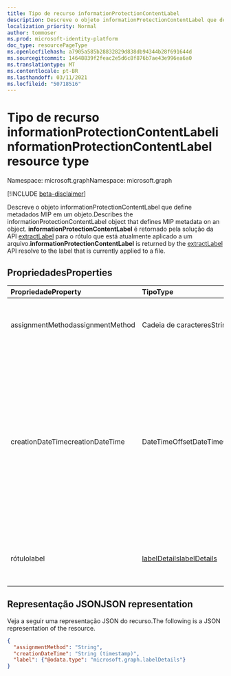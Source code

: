 ```yaml
---
title: Tipo de recurso informationProtectionContentLabel
description: Descreve o objeto informationProtectionContentLabel que define metadados MIP em um objeto.
localization_priority: Normal
author: tommoser
ms.prod: microsoft-identity-platform
doc_type: resourcePageType
ms.openlocfilehash: a7905a585b28832829d838db94344b28f691644d
ms.sourcegitcommit: 14648839f2feac2e5d6c8f876b7ae43e996ea6a0
ms.translationtype: MT
ms.contentlocale: pt-BR
ms.lasthandoff: 03/11/2021
ms.locfileid: "50718516"
---
```

# <a name="informationprotectioncontentlabel-resource-type"></a><span data-ttu-id="5338f-103">Tipo de recurso informationProtectionContentLabel</span><span class="sxs-lookup"><span data-stu-id="5338f-103">informationProtectionContentLabel resource type</span></span>

<span data-ttu-id="5338f-104">Namespace: microsoft.graph</span><span class="sxs-lookup"><span data-stu-id="5338f-104">Namespace: microsoft.graph</span></span>

[!INCLUDE [beta-disclaimer](../../includes/beta-disclaimer.md)]

<span data-ttu-id="5338f-105">Descreve o objeto informationProtectionContentLabel que define metadados MIP em um objeto.</span><span class="sxs-lookup"><span data-stu-id="5338f-105">Describes the informationProtectionContentLabel object that defines MIP metadata on an object.</span></span> <span data-ttu-id="5338f-106">**informationProtectionContentLabel** é retornado pela solução da API [extractLabel](../api/informationprotectionlabel-extractLabel.md) para o rótulo que está atualmente aplicado a um arquivo.</span><span class="sxs-lookup"><span data-stu-id="5338f-106">**informationProtectionContentLabel** is returned by the [extractLabel](../api/informationprotectionlabel-extractLabel.md) API resolve to the label that is currently applied to a file.</span></span> 

## <a name="properties"></a><span data-ttu-id="5338f-107">Propriedades</span><span class="sxs-lookup"><span data-stu-id="5338f-107">Properties</span></span>

| <span data-ttu-id="5338f-108">Propriedade</span><span class="sxs-lookup"><span data-stu-id="5338f-108">Property</span></span>     | <span data-ttu-id="5338f-109">Tipo</span><span class="sxs-lookup"><span data-stu-id="5338f-109">Type</span></span>        | <span data-ttu-id="5338f-110">Descrição</span><span class="sxs-lookup"><span data-stu-id="5338f-110">Description</span></span> |
|:-------------|:------------|:------------|
|<span data-ttu-id="5338f-111">assignmentMethod</span><span class="sxs-lookup"><span data-stu-id="5338f-111">assignmentMethod</span></span>|<span data-ttu-id="5338f-112">Cadeia de caracteres</span><span class="sxs-lookup"><span data-stu-id="5338f-112">String</span></span>| <span data-ttu-id="5338f-113">Os valores possíveis são: `standard`, `privileged`, `auto`.</span><span class="sxs-lookup"><span data-stu-id="5338f-113">Possible values are: `standard`, `privileged`, `auto`.</span></span>|
|<span data-ttu-id="5338f-114">creationDateTime</span><span class="sxs-lookup"><span data-stu-id="5338f-114">creationDateTime</span></span>|<span data-ttu-id="5338f-115">DateTimeOffset</span><span class="sxs-lookup"><span data-stu-id="5338f-115">DateTimeOffset</span></span>|<span data-ttu-id="5338f-116">O tipo Timestamp representa informações de data e hora usando o formato ISO 8601 e está sempre no horário UTC.</span><span class="sxs-lookup"><span data-stu-id="5338f-116">The Timestamp type represents date and time information using ISO 8601 format and is always in UTC time.</span></span> <span data-ttu-id="5338f-117">Por exemplo, meia-noite UTC em 1 de janeiro de 2014 é `2014-01-01T00:00:00Z`</span><span class="sxs-lookup"><span data-stu-id="5338f-117">For example, midnight UTC on Jan 1, 2014 is `2014-01-01T00:00:00Z`</span></span>|
|<span data-ttu-id="5338f-118">rótulo</span><span class="sxs-lookup"><span data-stu-id="5338f-118">label</span></span>|[<span data-ttu-id="5338f-119">labelDetails</span><span class="sxs-lookup"><span data-stu-id="5338f-119">labelDetails</span></span>](labeldetails.md)| <span data-ttu-id="5338f-120">Detalhes sobre o rótulo que é aplicado no momento ao arquivo.</span><span class="sxs-lookup"><span data-stu-id="5338f-120">Details on the label that is currently applied to the file.</span></span> |

## <a name="json-representation"></a><span data-ttu-id="5338f-121">Representação JSON</span><span class="sxs-lookup"><span data-stu-id="5338f-121">JSON representation</span></span>

<span data-ttu-id="5338f-122">Veja a seguir uma representação JSON do recurso.</span><span class="sxs-lookup"><span data-stu-id="5338f-122">The following is a JSON representation of the resource.</span></span>

<!-- {
  "blockType": "resource",
  "optionalProperties": [
  ],
  "@odata.type": "microsoft.graph.informationProtectionContentLabel",
  "baseType": null
}-->

```json
{
  "assignmentMethod": "String",
  "creationDateTime": "String (timestamp)",
  "label": {"@odata.type": "microsoft.graph.labelDetails"}
}
```

<!-- uuid: 16cd6b66-4b1a-43a1-adaf-3a886856ed98
2019-02-04 14:57:30 UTC -->
<!-- {
  "type": "#page.annotation",
  "description": "informationProtectionContentLabel resource",
  "keywords": "",
  "section": "documentation",
  "tocPath": ""
}-->

